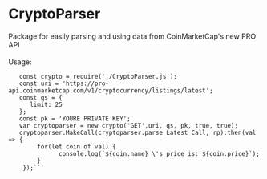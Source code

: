 # CryptoParser
Package for easily parsing and using data from CoinMarketCap's new PRO API<br><br>
Usage:
```const rp = require('request-promise');
   const crypto = require('./CryptoParser.js');
   const uri = 'https://pro-api.coinmarketcap.com/v1/cryptocurrency/listings/latest';
   const qs = {
	  limit: 25
   };
   const pk = 'YOURE PRIVATE KEY';
   var cryptoparser = new crypto('GET',uri, qs, pk, true, true);
   cryptoparser.MakeCall(cryptoparser.parse_Latest_Call, rp).then(val => {
	    for(let coin of val) {
		      console.log(`${coin.name} \'s price is: ${coin.price}`);
	    }
    });```
